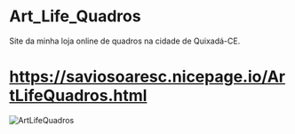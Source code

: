 # Art_Life_Quadros
Site da minha loja online de quadros na cidade de Quixadá-CE.

# https://saviosoaresc.nicepage.io/ArtLifeQuadros.html


![ArtLifeQuadros](https://github.com/saviosoaresc/Art_Life_Quadros/assets/62923486/08cfbd7d-f614-45e5-93c7-f9b7039c61fd)
